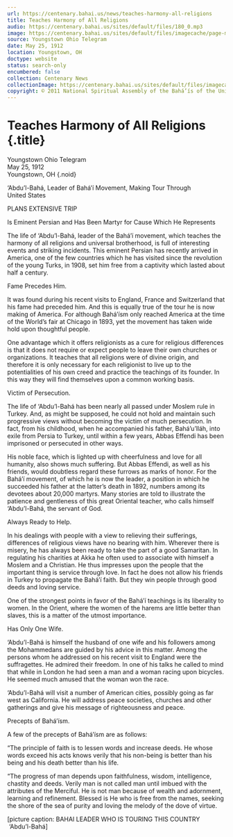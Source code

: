 ```yaml
---
url: https://centenary.bahai.us/news/teaches-harmony-all-religions
title: Teaches Harmony of All Religions
audio: https://centenary.bahai.us/sites/default/files/180_0.mp3
image: https://centenary.bahai.us/sites/default/files/imagecache/page-main-image/images/press_clippings/05-25-1912%20Youngstown%20Ohio%20Telegram%20Teaches%20Harmony%20of%20All%20Religions.png
source: Youngstown Ohio Telegram
date: May 25, 1912
location: Youngstown, OH
doctype: website
status: search-only
encumbered: false
collection: Centenary News
collectionImage: https://centenary.bahai.us/sites/default/files/imagecache/theme-image/main_image/abdulbaha-overview-small_0.jpg
copyright: © 2011 National Spiritual Assembly of the Bahá’ís of the United States
---
```



# Teaches Harmony of All Religions {.title}

Youngstown Ohio Telegram  
May 25, 1912  
Youngstown, OH
{.noid}  



‘Abdu’l-Bahá, Leader of Bahá’í Movement, Making Tour Through United States

PLANS EXTENSIVE TRIP

Is Eminent Persian and Has Been Martyr for Cause Which He Represents

The life of ‘Abdu’l-Bahá, leader of the Bahá’í movement, which teaches the harmony of all religions and universal brotherhood, is full of interesting events and striking incidents. This eminent Persian has recently arrived in America, one of the few countries which he has visited since the revolution of the young Turks, in 1908, set him free from a captivity which lasted about half a century.

Fame Precedes Him.

It was found during his recent visits to England, France and Switzerland that his fame had preceded him. And this is equally true of the tour he is now making of America. For although Bahá’ísm only reached America at the time of the World’s fair at Chicago in 1893, yet the movement has taken wide hold upon thoughtful people.

One advantage which it offers religionists as a cure for religious differences is that it does not require or expect people to leave their own churches or organizations. It teaches that all religions were of divine origin, and therefore it is only necessary for each religionist to live up to the potentialities of his own creed and practice the teachings of its founder. In this way they will find themselves upon a common working basis.

Victim of Persecution.

The life of ‘Abdu’l-Bahá has been nearly all passed under Moslem rule in Turkey. And, as might be supposed, he could not hold and maintain such progressive views without becoming the victim of much persecution. In fact, from his childhood, when he accompanied his father, Bahá’u’lláh, into exile from Persia to Turkey, until within a few years, Abbas Effendi has been imprisoned or persecuted in other ways.

His noble face, which is lighted up with cheerfulness and love for all humanity, also shows much suffering. But Abbas Effendi, as well as his friends, would doubtless regard these furrows as marks of honor. For the Bahá’í movement, of which he is now the leader, a position in which he succeeded his father at the latter’s death in 1892, numbers among its devotees about 20,000 martyrs. Many stories are told to illustrate the patience and gentleness of this great Oriental teacher, who calls himself ‘Abdu’l-Bahá, the servant of God.

Always Ready to Help.

In his dealings with people with a view to relieving their sufferings, differences of religious views have no bearing with him. Wherever there is misery, he has always been ready to take the part of a good Samaritan. In regulating his charities at Akka he often used to associate with himself a Moslem and a Christian. He thus impresses upon the people that the important thing is service through love. In fact he does not allow his friends in Turkey to propagate the Bahá’í faith. But they win people through good deeds and loving service.

One of the strongest points in favor of the Bahá’í teachings is its liberality to women. In the Orient, where the women of the harems are little better than slaves, this is a matter of the utmost importance.

Has Only One Wife.

‘Abdu’l-Bahá is himself the husband of one wife and his followers among the Mohammedans are guided by his advice in this matter. Among the persons whom he addressed on his recent visit to England were the suffragettes. He admired their freedom. In one of his talks he called to mind that while in London he had seen a man and a woman racing upon bicycles. He seemed much amused that the woman won the race.

‘Abdu’l-Bahá will visit a number of American cities, possibly going as far west as California. He will address peace societies, churches and other gatherings and give his message of righteousness and peace.

Precepts of Bahá’ísm.

A few of the precepts of Bahá’ísm are as follows:

“The principle of faith is to lessen words and increase deeds. He whose words exceed his acts knows verily that his non-being is better than his being and his death better than his life.

“The progress of man depends upon faithfulness, wisdom, intelligence, chastity and deeds. Verily man is not called man until imbued with the attributes of the Merciful. He is not man because of wealth and adornment, learning and refinement. Blessed is He who is free from the names, seeking the shore of the sea of purity and loving the melody of the dove of virtue.

\[picture caption: BAHAI LEADER WHO IS TOURING THIS COUNTRY  
 ‘Abdu’l-Bahá\]